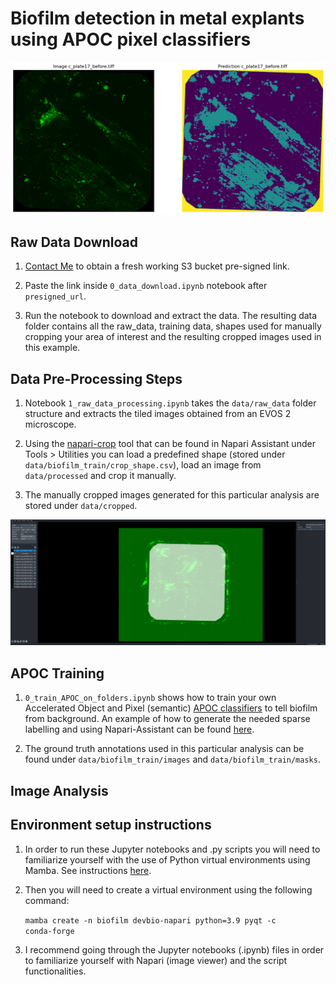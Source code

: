 <h1>Biofilm detection in metal explants using APOC pixel classifiers</h1>

![prediction_png](./images/prediction.png)

<h2>Raw Data Download</h2>

1. [Contact Me](mailto:alberto.d.sanchez@ntnu.no) to obtain a fresh working S3 bucket pre-signed link.

2. Paste the link inside <code>0_data_download.ipynb</code> notebook after <code>presigned_url</code>.

3. Run the notebook to download and extract the data. The resulting data folder contains all the raw_data, training data, shapes used for manually cropping your area of interest and the resulting cropped images used in this example.

<h2>Data Pre-Processing Steps</h2>

1. Notebook <code>1_raw_data_processing.ipynb</code> takes the <code>data/raw_data</code> folder structure and extracts the tiled images obtained from an EVOS 2 microscope.

2. Using the [napari-crop](https://github.com/BiAPoL/napari-crop) tool that can be found in Napari Assistant under Tools > Utilities you can load a predefined shape (stored under <code>data/biofilm_train/crop_shape.csv</code>), load an image from <code>data/processed</code> and crop it manually.

3. The manually cropped images generated for this particular analysis are stored under <code>data/cropped</code>.

![napari_crop_png](./images/napari_crop.png)

<h2>APOC Training</h2>

1. <code>0_train_APOC_on_folders.ipynb</code> shows how to train your own Accelerated Object and Pixel (semantic) [APOC classifiers](https://github.com/haesleinhuepf/apoc) to tell biofilm from background. An example of how to generate the needed sparse labelling and using Napari-Assistant can be found [here](https://github.com/adiezsanchez/intestinal_organoid_brightfield_analysis/blob/main/1_train_and_setup.ipynb).

2. The ground truth annotations used in this particular analysis can be found under <code>data/biofilm_train/images</code> and <code>data/biofilm_train/masks</code>.

<h2>Image Analysis</h2>

<h2>Environment setup instructions</h2>

1. In order to run these Jupyter notebooks and .py scripts you will need to familiarize yourself with the use of Python virtual environments using Mamba. See instructions [here](https://biapol.github.io/blog/mara_lampert/getting_started_with_mambaforge_and_python/readme.html).

2. Then you will need to create a virtual environment using the following command:

   <code>mamba create -n biofilm devbio-napari python=3.9 pyqt -c conda-forge</code>

3. I recommend going through the Jupyter notebooks (.ipynb) files in order to familiarize yourself with Napari (image viewer) and the script functionalities.
